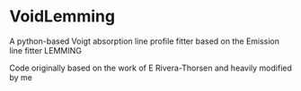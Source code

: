 # VoidLemming
A python-based Voigt absorption line profile fitter based on the Emission line fitter LEMMING


Code originally based on the work of E Rivera-Thorsen and heavily modified by me
